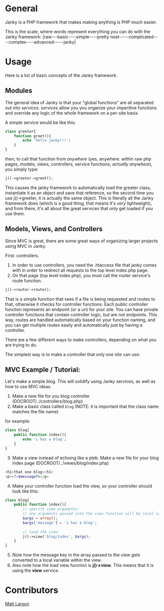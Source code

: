 General
=======

Janky is a PHP framework that makes making anything is PHP much easier.

This is the scale, where words represent everything you can do with the Janky framework:
|raw---basic----simple----pretty neat-----complicated----complex----advanced-----janky|


Usage
=====

Here is a list of basic concepts of the Janky framework.


Modules
-------

The general idea of Janky is that your "global functions" are all separated out into *services*.
*services* allow you you organize your imperitive functions and override any logic of the whole framework on a per-site basis.

A simple service would be like this:

```php
class greeter{
	function greet(){
		echo 'hello janky!!!';
	}
}
```

then, to call that function from *anywhere* (yes, anywhere. within raw php pages, models, views, controllers, service functions, *actually anywhere*), you simply type:

```php
j()->greeter->greet();
```

This causes the janky framework to automatically load the greeter class, instantiate it as an object and save that reference, so the second time you use j()->greeter, it is actually the same object.
This is literally all the Janky framework does (which is a good thing, that means it's *very* lightweight), and from there, it's all about the great services that only get loaded if you use them.


Models, Views, and Controllers
--------------------------

Since MVC is great, there are some great ways of organizing larger projects using MVC in Janky.

First: controllers.
1) In order to use controllers, you need the .htaccess file that janky comes with in order to redirect all requests to the top level index.php page.
2) On that page (top level index.php), you must call the router service's route function.

```php
j()->router->route();
```

That is a simple function that sees if a file is being requested and routes to that, otherwise it checks for controller functions.
Each public controller function represents an endpoint (or a uri) for your site.
You can have private controller functions that contain controller logic, but are not endpoints.
This way, routes are handled automatically based on your function naming, and you can get multiple routes easily and automatically just by having a controller.

There are a few different ways to make controllers, depending on what you are trying to do.

The simplest way is to make a controller that only one site can use:


MVC Example / Tutorial:
-----------

Let's make a simple blog. This will solidify using Janky services, as well as how to use MVC ideas.

1) Make a new file for you blog controller (DOCROOT/../controllers/blog.php)
2) Make a basic class called `blog` (NOTE: it is important that the class name matches the file name)

for example:

```php
class blog{
	public function index(){
		echo 'i haz a blog';
	}
}
```

3) Make a view instead of echoing like a pleb. Make a new file for your blog index page (DOCROOT/../views/blog/index.php)

```php
<h1>that one blog</h1>
<p><?=$message?></p>
```

4) Make your controller function load the view, so your controller should look like this:

```php
class blog{
	public function index(){
		// specify view arguments:
		// any arguments passed into the view function will be local variables in your view
		$args = array();
		$args['message'] = 'i haz a blog';
		
		// load the view:
		j()->view('blog/index', $args);
	}
}
```

5) Note how the message key in the array passed to the view gets converted to a local variable within the view.
6) Also note how the load view function is **j()->view**.  This means that it is using the **view** service.

Contributors
============

[Matt Larson](http://mistermashu.com)